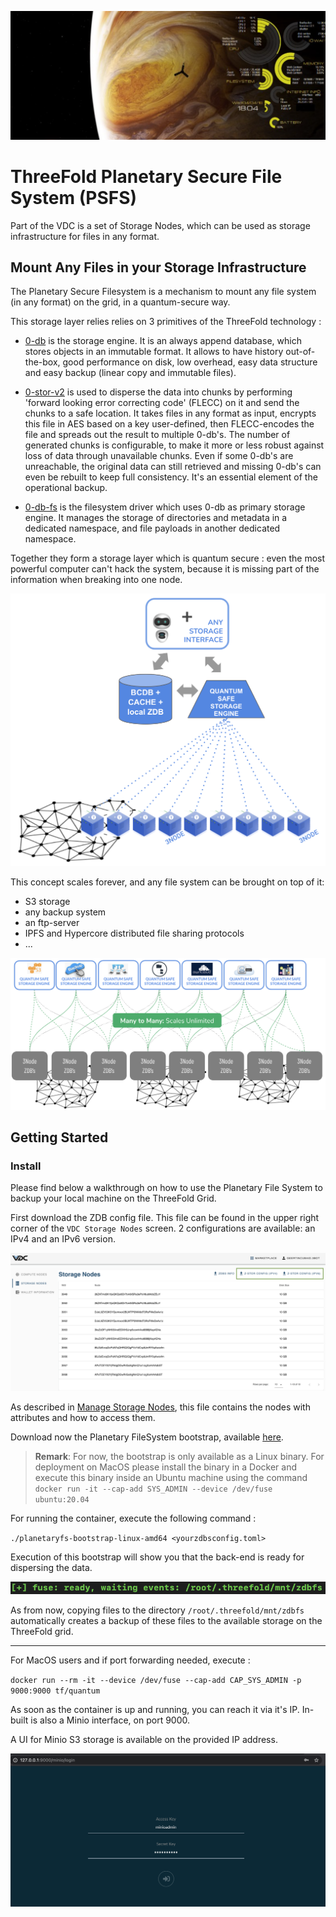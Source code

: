 ![](img/planet_fs.png)

# ThreeFold Planetary Secure File System (PSFS)

Part of the VDC is a set of Storage Nodes, which can be used as storage infrastructure for files in any format. 

## Mount Any Files in your Storage Infrastructure

The Planetary Secure Filesystem is a mechanism to mount any file system (in any format) on the grid, in a quantum-secure way. 

This storage layer relies relies on 3 primitives of the ThreeFold technology : 

- [0-db](https://github.com/threefoldtech/0-db) is the storage engine.
It is an always append database, which stores objects in an immutable format. It allows to
have history out-of-the-box, good performance on disk, low overhead, easy data structure and easy backup (linear copy and immutable files).

- [0-stor-v2](https://github.com/threefoldtech/0-stor_v2) is used to disperse the data into chunks by performing 'forward looking error correcting code' (FLECC) on it and send the chunks to a safe location.
It takes files in any format as input, encrypts this file in AES based on a key user-defined, then FLECC-encodes the file and spreads out the result
to multiple 0-db's. The number of generated chunks is configurable, to make it more or less robust against loss of data through unavailable chunks. Even if some 0-db's are unreachable, the original data can still
retrieved and missing 0-db's can even be rebuilt to keep full consistency. It's an essential element of the operational backup. 

- [0-db-fs](https://github.com/threefoldtech/0-db-fs) is the filesystem driver which uses 0-db as primary storage engine.  It manages the storage of directories and metadata in a dedicated namespace, and file payloads in another dedicated namespace.

Together they form a storage layer which is quantum secure : even the most powerful computer can't hack the system, because it is missing part of the information when breaking into one node. 

![](img/quantum_safe_storage.png)

This concept scales forever, and any file system can be brought on top of it: 
- S3 storage 
- any backup system
- an ftp-server
- IPFS and Hypercore distributed file sharing protocols 
- ...

![](img/quantum_safe_storage_scale.png)

## Getting Started

### Install 

Please find below a walkthrough on how to use the Planetary File System to backup your local machine on the ThreeFold Grid. 

First download the ZDB config file. This file can be found in the upper right corner of the `VDC Storage Nodes` screen. 2 configurations are available: an IPv4 and an IPv6 version. 

![](img/planetaryfs_zdbconfig.png)

As described in [Manage Storage Nodes](evdc_storage), this file contains the nodes with attributes and how to access them.  

Download now the Planetary FileSystem bootstrap, available [here](https://github.com/threefoldtech/quantum-storage/releases/download/v0.0.1/planetaryfs-bootstrap-linux-amd64).

> __Remark__: 
For now, the bootstrap is only available as a Linux binary. For deployment on MacOS please install the binary in a Docker and execute this binary inside an Ubuntu machine using the command `docker run -it --cap-add SYS_ADMIN --device /dev/fuse ubuntu:20.04`

For running the container, execute the following command :

`./planetaryfs-bootstrap-linux-amd64 <yourzdbsconfig.toml>`

Execution of this bootstrap will show you that the back-end is ready for dispersing the data. 

![](img/planetaryfs_bootstrap_ready.png)

As from now, copying files to the directory `/root/.threefold/mnt/zdbfs` automatically creates a backup of these files to the available storage on the ThreeFold grid. 

--- 
For MacOS users and if port forwarding needed, execute : 

`docker run --rm -it --device /dev/fuse --cap-add CAP_SYS_ADMIN -p 9000:9000 tf/quantum`

As soon as the container is up and running, you can reach it via it's IP. In-built is also a Minio interface, on port 9000. 

A UI for Minio S3 storage is available on the provided IP address. 

![](img/planetaryfs_minio_ui.png)

